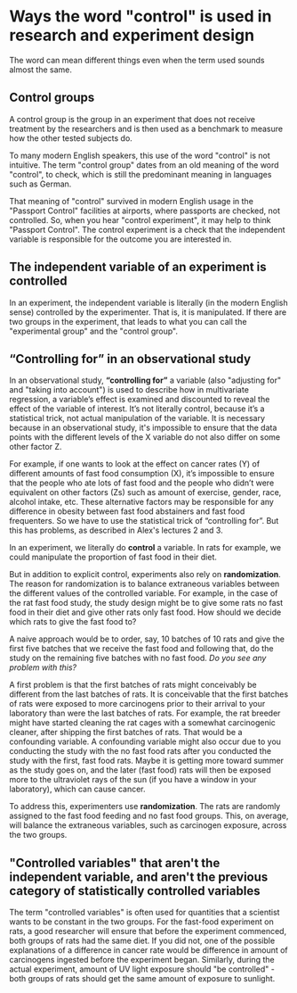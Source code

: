 # Ways the word "control" is used in research and experiment design

The word can mean different things even when the term used sounds almost the same.

## Control groups

A control group is the group in an experiment that does not receive treatment by the researchers and is then used as a benchmark to measure how the other tested subjects do.

To many modern English speakers, this use of the word "control" is not intuitive. The term "control group" dates from an old meaning of the word "control", to check, which is still the predominant meaning in languages such as German.

That meaning of "control" survived in modern English usage in the "Passport Control" facilities at airports, where passports are checked, not controlled. So, when you hear "control experiment", it may help to think "Passport Control". The control experiment is a check that the independent variable is responsible for the outcome you are interested in.

## The independent variable of an experiment is controlled

In an experiment, the independent variable is literally (in the modern English sense) controlled by the experimenter. That is, it is manipulated. If there are two groups in the experiment, that leads to what you can call the "experimental group" and the "control group".

## “Controlling for” in an observational study

In an observational study, **“controlling for”** a variable (also "adjusting for" and "taking into account") is used to describe how in multivariate regression, a variable’s effect is examined and discounted to reveal the effect of the variable of interest. It’s not literally control, because it’s a statistical trick, not actual manipulation of the variable. It is necessary because in an observational study, it's impossible to ensure that the data points with the different levels of the X variable do not also differ on some other factor Z.

For example, if one wants to look at the effect on cancer rates (Y) of different amounts of fast food consumption (X), it’s impossible to ensure that the people who ate lots of fast food and the people who didn’t were equivalent on other factors (Zs) such as amount of exercise, gender, race, alcohol intake, etc. These alternative factors may be responsible for any difference in obesity between fast food abstainers and fast food frequenters. So we have to use the statistical trick of “controlling for”. But this has problems, as described in Alex's lectures 2 and 3.

In an experiment, we literally do **control** a variable. In rats for example, we could manipulate the proportion of fast food in their diet.

But in addition to explicit control, experiments also rely on **randomization**. The reason for randomization is to balance extraneous variables between the different values of the controlled variable. For example, in the case of the rat fast food study, the study design might be to give some rats no fast food in their diet and give other rats only fast food. How should we decide which rats to give the fast food to?

A naive approach would be to order, say, 10 batches of 10 rats and give the first five batches that we receive the fast food and following that, do the study on the remaining five batches with no fast food. *Do you see any problem with this?*

A first problem is that the first batches of rats might conceivably be different from the last batches of rats. It is conceivable that the first batches of rats were exposed to more carcinogens prior to their arrival to your laboratory than were the last batches of rats. For example, the rat breeder might have started cleaning the rat cages with a somewhat carcinogenic cleaner, after shipping the first batches of rats. That would be a confounding variable. A confounding variable might also occur due to you conducting the study with the no fast food rats after you conducted the study with the first, fast food rats. Maybe it is getting more toward summer as the study goes on, and the later (fast food) rats will then be exposed more to the ultraviolet rays of the sun (if you have a window in your laboratory), which can cause cancer.

To address this, experimenters use **randomization**. The rats are randomly assigned to the fast food feeding and no fast food groups. This, on average, will balance the extraneous variables, such as carcinogen exposure, across the two groups.

## "Controlled variables" that aren't the independent variable, and aren't the previous category of statistically controlled variables

The term "controlled variables" is often used for quantities that a scientist wants to be constant in the two groups. For the fast-food experiment on rats, a good researcher will ensure that before the experiment commenced, both groups of rats had the same diet.
If you did not, one of the possible explanations of a difference in cancer rate would be difference in amount of carcinogens ingested before the experiment began. Similarly, during the actual experiment, amount of UV light exposure should "be controlled" - both groups of rats should get the same amount of exposure to sunlight.
